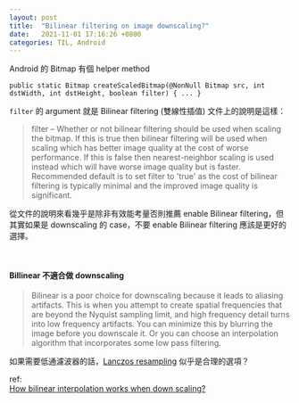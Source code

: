 ```yaml
---
layout: post
title:  "Bilinear filtering on image downscaling?"
date:   2021-11-01 17:16:26 +0800
categories: TIL, Android
---
```


Android 的 Bitmap 有個 helper method 
```
public static Bitmap createScaledBitmap(@NonNull Bitmap src, int dstWidth, int dstHeight, boolean filter) { ... }
```

`filter` 的 argument 就是 Bilinear filtering (雙線性插值)
文件上的說明是這樣：
> filter – Whether or not bilinear filtering should be used when scaling the bitmap. If this is true then bilinear filtering will be used when scaling which has better image quality at the cost of worse performance. If this is false then nearest-neighbor scaling is used instead which will have worse image quality but is faster. Recommended default is to set filter to 'true' as the cost of bilinear filtering is typically minimal and the improved image quality is significant.

從文件的說明來看幾乎是除非有效能考量否則推薦 enable Bilinear filtering，但其實如果是 downscaling 的 case，不要 enable Bilinear filtering 應該是更好的選擇。

<br>

#### Billinear 不適合做 downscaling

> Bilinear is a poor choice for downscaling because it leads to aliasing artifacts. This is when you attempt to create spatial frequencies that are beyond the Nyquist sampling limit, and high frequency detail turns into low frequency artifacts. 
> You can minimize this by blurring the image before you downscale it.
> Or you can choose an interpolation algorithm that incorporates some low pass filtering.

如果需要低通濾波器的話，[Lanczos resampling](https://en.wikipedia.org/wiki/Lanczos_resampling) 似乎是合理的選項？

ref:  
[How bilinear interpolation works when down scaling?](https://stackoverflow.com/a/64841829/1554531)
